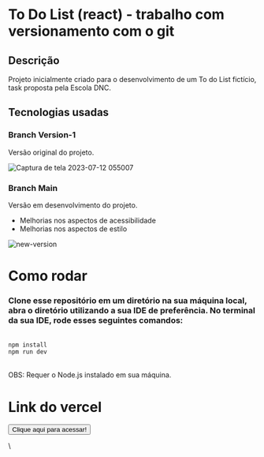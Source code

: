 # To Do List (react) - trabalho com versionamento com o git
<h2>Descrição</h2>
<p>Projeto inicialmente criado para o desenvolvimento de um To do List fictício, task proposta pela Escola DNC.</p>
<h2> Tecnologias usadas </h2>
<p> </p>

<h3> Branch Version-1</h3>
<p> Versão original do projeto. </p>

![Captura de tela 2023-07-12 055007](https://github.com/alexiacgcosta/task-version/assets/123133377/7a14d353-b5b9-4226-9761-7fbe7f1904be)

<h3> Branch Main </h3>
<p> Versão em desenvolvimento do projeto.</p>
<ul>
<li> Melhorias nos aspectos de acessibilidade</li>
<li> Melhorias nos aspectos de estilo</li>
</ul>

![new-version](https://github.com/alexiacgcosta/task-version/assets/123133377/4db382f5-92bd-4821-8021-f716202bb94a)


# Como rodar

<h3>Clone esse repositório em um diretório na sua máquina local, abra o diretório utilizando a sua IDE de preferência. No terminal da sua IDE, rode esses seguintes comandos:</h3>
</br>
<code>npm install</code> </br>
<code>npm run dev</code>
</br>
</br>
<p>OBS: Requer o Node.js instalado em sua máquina.</p>

# Link do vercel
<a href="https://tasks-arfggjh4r-alexiacgcosta.vercel.app/?vercelToolbarCode=3aPP-6XxQzBg5RW"><button>Clique aqui para acessar!</button></a>


\
